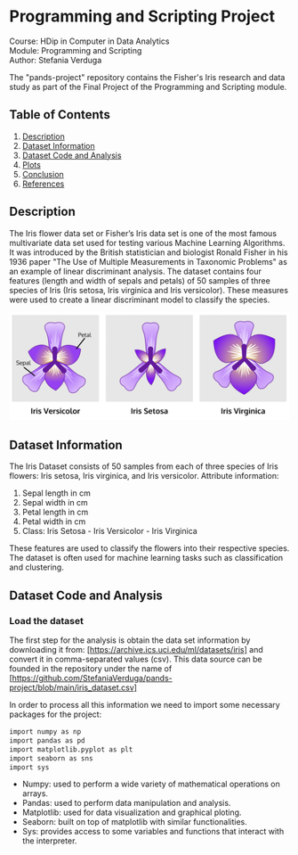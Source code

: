 # Programming and Scripting Project

Course: HDip in Computer in Data Analytics  
Module: Programming and Scripting  
Author: Stefania Verduga  

The "pands-project" repository contains the Fisher's Iris research and data study as part of the Final Project of the Programming and Scripting module.

## Table of Contents

1. [Description](#Description)
2. [Dataset Information](#Dataset-Information)
3. [Dataset Code and Analysis](#Dataset-Code-and-Analysis)
4. [Plots](#Plots)
5. [Conclusion](#Conclusion)
6. [References](#References)

## Description

The Iris flower data set or Fisher’s Iris data set is one of the most famous multivariate data set used for testing various Machine Learning Algorithms. It was introduced by the British statistician and biologist Ronald Fisher in his 1936 paper "The Use of Multiple Measurements in Taxonomic Problems" as an example of linear discriminant analysis.
The dataset contains four features (length and width of sepals and petals) of 50 samples of three species of Iris (Iris setosa, Iris virginica and Iris versicolor). These measures were used to create a linear discriminant model to classify the species. 

![Iris Species](https://github.com/StefaniaVerduga/pands-project/blob/main/Pictures/iris.png)


## Dataset Information

The Iris Dataset consists of 50 samples from each of three species of Iris flowers: Iris setosa, Iris virginica, and Iris versicolor. 
Attribute information:

1. Sepal length in cm
2. Sepal width in cm
3. Petal length in cm
4. Petal width in cm
5. Class: Iris Setosa - Iris Versicolor - Iris Virginica

These features are used to classify the flowers into their respective species. The dataset is often used for machine learning tasks such as classification and clustering.

## Dataset Code and Analysis

### Load the dataset

The first step for the analysis is obtain the data set information by downloading it from: [https://archive.ics.uci.edu/ml/datasets/iris] and convert it in comma-separated values (csv). This data source can be founded in the repository under the name of [https://github.com/StefaniaVerduga/pands-project/blob/main/iris_dataset.csv]

In order to process all this information we need to import some necessary packages for the project:

```
import numpy as np
import pandas as pd
import matplotlib.pyplot as plt
import seaborn as sns
import sys
```
* Numpy: used to perform a wide variety of mathematical operations on arrays.
* Pandas: used to perform data manipulation and analysis.
* Matplotlib: used for data visualization and graphical ploting.
* Seaborn: built on top of matplotlib with similar functionalities.
* Sys: provides access to some variables and functions that interact with the interpreter.



